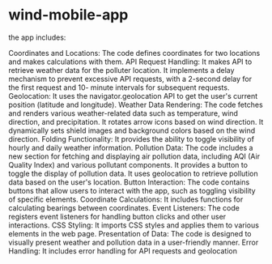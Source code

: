 # wind-mobile-app






the app includes:

Coordinates and Locations:
  The code defines coordinates for two locations and makes calculations with them.
API Request Handling:
  It makes API to retrieve weather data for the polluter location.
  It implements a delay mechanism to prevent excessive API requests, with a 2-second delay for the first request and 
  10- minute intervals for subsequent requests.
Geolocation:
  It uses the navigator.geolocation API to get the user's current position (latitude and longitude).
Weather Data Rendering:
  The code fetches and renders various weather-related data such as temperature, wind direction, and precipitation.
  It rotates arrow icons based on wind direction.
  It dynamically sets shield images and background colors based on the wind direction.
Folding Functionality:
  It provides the ability to toggle visibility of hourly and daily weather information.
Pollution Data:
  The code includes a new section for fetching and displaying air pollution data, including AQI (Air Quality Index) and      various pollutant components.
  It provides a button to toggle the display of pollution data.
  It uses geolocation to retrieve pollution data based on the user's location.
Button Interaction:
  The code contains buttons that allow users to interact with the app, such as toggling visibility of specific elements.
Coordinate Calculations:
  It includes functions for calculating bearings between coordinates.
Event Listeners:
  The code registers event listeners for handling button clicks and other user interactions.
CSS Styling:
  It imports CSS styles and applies them to various elements in the web page.
Presentation of Data:
  The code is designed to visually present weather and pollution data in a user-friendly manner.
Error Handling:
  It includes error handling for API requests and geolocation
